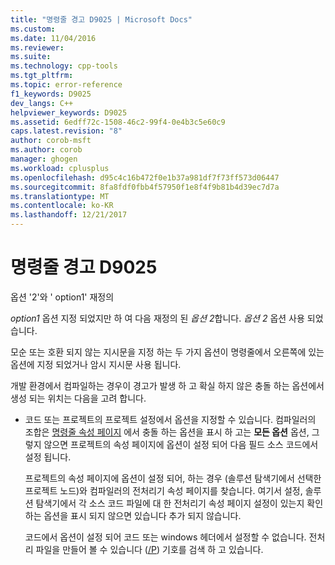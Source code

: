 ```yaml
---
title: "명령줄 경고 D9025 | Microsoft Docs"
ms.custom: 
ms.date: 11/04/2016
ms.reviewer: 
ms.suite: 
ms.technology: cpp-tools
ms.tgt_pltfrm: 
ms.topic: error-reference
f1_keywords: D9025
dev_langs: C++
helpviewer_keywords: D9025
ms.assetid: 6edff72c-1508-46c2-99f4-0e4b3c5e60c9
caps.latest.revision: "8"
author: corob-msft
ms.author: corob
manager: ghogen
ms.workload: cplusplus
ms.openlocfilehash: d95c4c16b472f0e1b37a981df7f73ff573d06447
ms.sourcegitcommit: 8fa8fdf0fbb4f57950f1e8f4f9b81b4d39ec7d7a
ms.translationtype: MT
ms.contentlocale: ko-KR
ms.lasthandoff: 12/21/2017
---
```

# <a name="command-line-warning-d9025"></a>명령줄 경고 D9025
옵션 '2'와 ' option1' 재정의  
  
 *option1* 옵션 지정 되었지만 하 여 다음 재정의 된 *옵션 2*합니다. *옵션 2* 옵션 사용 되었습니다.  
  
 모순 또는 호환 되지 않는 지시문을 지정 하는 두 가지 옵션이 명령줄에서 오른쪽에 있는 옵션에 지정 되었거나 암시 지시문 사용 됩니다.  
  
 개발 환경에서 컴파일하는 경우이 경고가 발생 하 고 확실 하지 않은 충돌 하는 옵션에서 생성 되는 위치는 다음을 고려 합니다.  
  
-   코드 또는 프로젝트의 프로젝트 설정에서 옵션을 지정할 수 있습니다. 컴파일러의 조합은 [명령줄 속성 페이지](../../ide/command-line-property-pages.md) 에서 충돌 하는 옵션을 표시 하 고는 **모든 옵션** 옵션, 그렇지 않으면 프로젝트의 속성 페이지에 옵션이 설정 되어 다음 필드 소스 코드에서 설정 됩니다.  
  
     프로젝트의 속성 페이지에 옵션이 설정 되어, 하는 경우 (솔루션 탐색기에서 선택한 프로젝트 노드)와 컴파일러의 전처리기 속성 페이지를 찾습니다.  여기서 설정, 솔루션 탐색기에서 각 소스 코드 파일에 대 한 전처리기 속성 페이지 설정이 있는지 확인 하는 옵션을 표시 되지 않으면 있습니다 추가 되지 않습니다.  
  
     코드에서 옵션이 설정 되어 코드 또는 windows 헤더에서 설정할 수 없습니다.  전처리 파일을 만들어 볼 수 있습니다 ([/P](../../build/reference/p-preprocess-to-a-file.md)) 기호를 검색 하 고 있습니다.